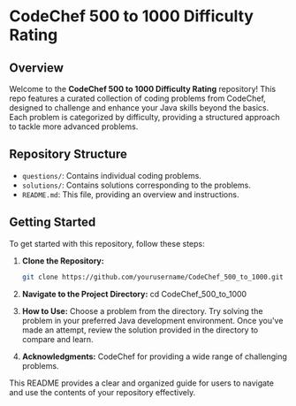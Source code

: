 # CodeChef 500 to 1000 Difficulty Rating

## Overview

Welcome to the **CodeChef 500 to 1000 Difficulty Rating** repository! This repo features a curated collection of coding problems from CodeChef, designed to challenge and enhance your Java skills beyond the basics. Each problem is categorized by difficulty, providing a structured approach to tackle more advanced problems.

## Repository Structure

- `questions/`: Contains individual coding problems.
- `solutions/`: Contains solutions corresponding to the problems.
- `README.md`: This file, providing an overview and instructions.

## Getting Started

To get started with this repository, follow these steps:

1. **Clone the Repository:**
   ```bash
   git clone https://github.com/yourusername/CodeChef_500_to_1000.git

2. **Navigate to the Project Directory:**
   cd CodeChef_500_to_1000

3. **How to Use:**
    Choose a problem from the directory.
    Try solving the problem in your preferred Java development environment.
    Once you've made an attempt, review the solution provided in the directory to compare and learn.

4. **Acknowledgments:**
    CodeChef for providing a wide range of challenging problems.

This README provides a clear and organized guide for users to navigate and use the contents of your repository effectively.
